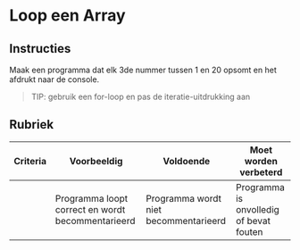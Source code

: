 # Loop een Array

## Instructies

Maak een programma dat elk 3de nummer tussen 1 en 20 opsomt en het afdrukt naar de console.

> TIP: gebruik een for-loop en pas de iteratie-uitdrukking aan

## Rubriek

| Criteria | Voorbeeldig                               | Voldoende                 | Moet worden verbeterd              |
| -------- | --------------------------------------- | ------------------------ | ------------------------------ |
|          | Programma loopt correct en wordt becommentarieerd | Programma wordt niet becommentarieerd | Programma is onvolledig of bevat fouten |